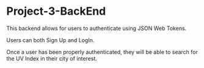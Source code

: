 # Project-3-BackEnd
This backend allows for users to authenticate using JSON Web Tokens.

Users can both Sign Up and LogIn.

Once a user has been properly authenticated, they will be able to search for the UV Index in their city of interest.
